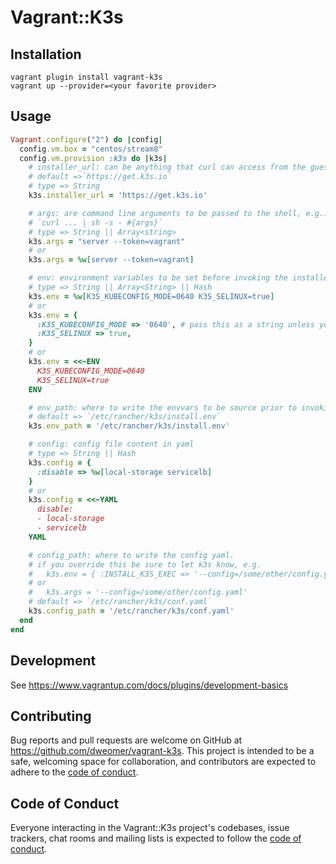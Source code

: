# Vagrant::K3s

## Installation

```shell
vagrant plugin install vagrant-k3s
vagrant up --provider=<your favorite provider>
```

## Usage

```ruby
Vagrant.configure("2") do |config|
  config.vm.box = "centos/stream8"
  config.vm.provision :k3s do |k3s|
    # installer_url: can be anything that curl can access from the guest
    # default =>`https://get.k3s.io`
    # type => String
    k3s.installer_url = 'https://get.k3s.io'

    # args: are command line arguments to be passed to the shell, e.g.:
    # `curl ... | sh -s - #{args}`
    # type => String || Array<string>
    k3s.args = "server --token=vagrant"
    # or
    k3s.args = %w[server --token=vagrant]

    # env: environment variables to be set before invoking the installer script
    # type => String || Array<String> || Hash
    k3s.env = %w[K3S_KUBECONFIG_MODE=0640 K3S_SELINUX=true]
    # or
    k3s.env = {
      :K3S_KUBECONFIG_MODE => '0640', # pass this as a string unless you like weird results in your guest ...
      :K3S_SELINUX => true,
    }
    # or
    k3s.env = <<~ENV
      K3S_KUBECONFIG_MODE=0640
      K3S_SELINUX=true
    ENV

    # env_path: where to write the envvars to be source prior to invoking the installer script
    # default => `/etc/rancher/k3s/install.env`
    k3s.env_path = '/etc/rancher/k3s/install.env'

    # config: config file content in yaml
    # type => String || Hash
    k3s.config = {
      :disable => %w[local-storage servicelb]
    }
    # or
    k3s.config = <<~YAML
      disable:
      - local-storage
      - servicelb
    YAML

    # config_path: where to write the config yaml.
    # if you override this be sure to let k3s know, e.g.
    #   k3s.env = { :INSTALL_K3S_EXEC => '--config=/some/other/config.yaml' }
    # or
    #   k3s.args = '--config=/some/other/config.yaml'
    # default => `/etc/rancher/k3s/conf.yaml`
    k3s.config_path = '/etc/rancher/k3s/conf.yaml'
  end
end

```
## Development

See https://www.vagrantup.com/docs/plugins/development-basics

## Contributing

Bug reports and pull requests are welcome on GitHub at https://github.com/dweomer/vagrant-k3s. This project is intended to be a safe, welcoming space for collaboration, and contributors are expected to adhere to the [code of conduct](https://github.com/dweomer/vagrant-k3s/blob/master/CODE_OF_CONDUCT.md).

## Code of Conduct

Everyone interacting in the Vagrant::K3s project's codebases, issue trackers, chat rooms and mailing lists is expected to follow the [code of conduct](https://github.com/dweomer/vagrant-k3s/blob/master/CODE_OF_CONDUCT.md).
